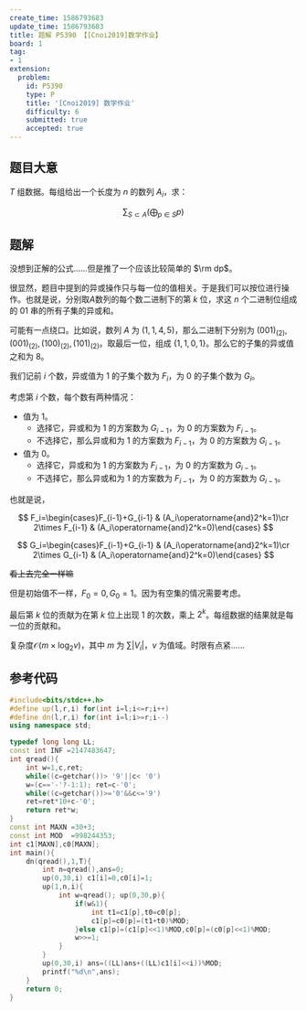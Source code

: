 ```yaml
---
create_time: 1586793683
update_time: 1586793683
title: 题解 P5390 【[Cnoi2019]数学作业】
board: 1
tag:
- 1
extension:
  problem:
    id: P5390
    type: P
    title: '[Cnoi2019] 数学作业'
    difficulty: 6
    submitted: true
    accepted: true
---
```

## 题目大意

$T$ 组数据。每组给出一个长度为 $n$ 的数列 $A_i$，求：

$$
\sum_{S\subset A}\left(\bigoplus_{p\in S}p\right)
$$

## 题解

没想到正解的公式……但是推了一个应该比较简单的 $\rm dp$。

很显然，题目中提到的异或操作只与每一位的值相关。于是我们可以按位进行操作。也就是说，分别取$A$数列的每个数二进制下的第 $k$ 位，求这 $n$ 个二进制位组成的 $01$ 串的所有子集的异或和。

可能有一点绕口。比如说，数列 $A$ 为 $(1,1,4,5)$，那么二进制下分别为 $(001)_{(2)},(001)_{(2)},(100)_{(2)},(101)_{(2)}$。取最后一位，组成 $\{1,1,0,1\}$。那么它的子集的异或值之和为 $8$。

我们记前 $i$ 个数，异或值为 $1$ 的子集个数为 $F_i$，为 $0$ 的子集个数为 $G_i$。

考虑第 $i$ 个数，每个数有两种情况：

* 值为 $1$。
  * 选择它，异或和为 $1$ 的方案数为 $G_{i-1}$，为 $0$ 的方案数为 $F_{i-1}$。
  * 不选择它，那么异或和为 $1$ 的方案数为 $F_{i-1}$，为 $0$ 的方案数为 $G_{i-1}$。
* 值为 $0$。
  * 选择它，异或和为 $1$ 的方案数为 $F_{i-1}$，为 $0$ 的方案数为 $G_{i-1}$。
  * 不选择它，那么异或和为 $1$ 的方案数为 $F_{i-1}$，为 $0$ 的方案数为 $G_{i-1}$。
    
也就是说，

$$
F_i=\begin{cases}F_{i-1}+G_{i-1} & (A_i\operatorname{and}2^k=1)\cr 2\times F_{i-1} & (A_i\operatorname{and}2^k=0)\end{cases}
$$
    
$$
G_i=\begin{cases}F_{i-1}+G_{i-1} & (A_i\operatorname{and}2^k=1)\cr 2\times G_{i-1} & (A_i\operatorname{and}2^k=0)\end{cases}
$$

~~看上去完全一样嘛~~

但是初始值不一样，$F_0=0,G_0=1$。因为有空集的情况需要考虑。

最后第 $k$ 位的贡献为在第 $k$ 位上出现 $1$ 的次数，乘上 $2^k$。每组数据的结果就是每一位的贡献和。

复杂度$\mathcal O(m\times\log_2 v)$，其中 $m$ 为 $\sum|V_i|$，$v$ 为值域。时限有点紧……

## 参考代码

```cpp
#include<bits/stdc++.h>
#define up(l,r,i) for(int i=l;i<=r;i++)
#define dn(l,r,i) for(int i=l;i>=r;i--)
using namespace std;

typedef long long LL;
const int INF =2147483647;
int qread(){
    int w=1,c,ret;
    while((c=getchar())> '9'||c< '0')
    w=(c=='-'?-1:1); ret=c-'0';
    while((c=getchar())>='0'&&c<='9')
    ret=ret*10+c-'0';
    return ret*w;
}
const int MAXN =30+3;
const int MOD  =998244353;
int c1[MAXN],c0[MAXN];
int main(){
    dn(qread(),1,T){
        int n=qread(),ans=0;
        up(0,30,i) c1[i]=0,c0[i]=1;
        up(1,n,i){
            int w=qread(); up(0,30,p){
                if(w&1){
                    int t1=c1[p],t0=c0[p];
                    c1[p]=c0[p]=(t1+t0)%MOD;
                }else c1[p]=(c1[p]<<1)%MOD,c0[p]=(c0[p]<<1)%MOD;
                w>>=1;
            }
        }
        up(0,30,i) ans=((LL)ans+((LL)c1[i]<<i))%MOD;
        printf("%d\n",ans);
    }
    return 0;
}
